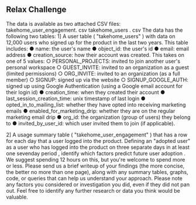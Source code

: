 ## Relax Challenge
The data is available as two attached CSV files:
takehome_user_engagement. csv
takehome_users . csv
The data has the following two tables:
1] A user table ( "takehome_users" ) with data on 12,000 users who signed up for the
product in the last two years. 
This table includes:
● name: the user's name
● object_id: the user's id
● email: email address
● creation_source: how their account was created. 
This takes on one of 5 values:
○ PERSONAL_PROJECTS: invited to join another user's
personal workspace
○ GUEST_INVITE: invited to an organization as a guest
(limited permissions)
○ ORG_INVITE: invited to an organization (as a full member)
○ SIGNUP: signed up via the website
○ SIGNUP_GOOGLE_AUTH: signed up using Google
Authentication (using a Google email account for their login
id)
● creation_time: when they created their account
● last_session_creation_time: unix timestamp of last login
● opted_in_to_mailing_list: whether they have opted into receiving
marketing emails
● enabled_for_marketing_drip: whether they are on the regular
marketing email drip
● org_id: the organization (group of users) they belong to
● invited_by_user_id: which user invited them to join (if applicable).


2] A usage summary table ( "takehome_user_engagement" ) that has a row for each day
that a user logged into the product.
Defining an "adopted user" as a user who has logged into the product on three separate
days in at least one sevenday
period , identify which factors predict future user
adoption .
We suggest spending 12 hours on this, but you're welcome to spend more or less.
Please send us a brief writeup of your findings (the more concise, the better no
more than one page), along with any summary tables, graphs, code, or queries that can help
us understand your approach. Please note any factors you considered or investigation
you did, even if they did not pan out. Feel free to identify any further research or data
you think would be valuable.
